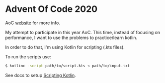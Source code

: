 # Advent Of Code 2020

AoC [website](https://adventofcode.com/) for more info.

My attempt to participate in this year AoC. This time, instead of focusing on performance, I want to use the problems to practice/learn kotlin.

In order to do that, I'm using Kotlin for scripting (.kts files).

To run the scripts use:

```bash
$ kotlinc -script path/to/script.kts < path/to/input.txt
```

See docs to setup [Scripting Kotlin](https://kotlinlang.org/docs/tutorials/command-line.html). 
